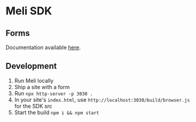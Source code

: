 # Meli SDK

## Forms

Documentation available [here](https://docs.meli.sh/get-started/forms).

## Development

1. Run Meli locally
1. Ship a site with a form
1. Run `npx http-server -p 3030 .`
1. In your site's `index.html`, use `http://localhost:3030/build/browser.js` for the SDK src
1. Start the build `npm i && npm start`
